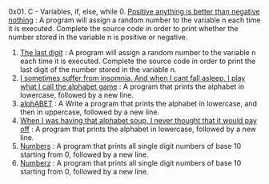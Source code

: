  0x01. C - Variables, if, else, while 
0. [Positive anything is better than negative nothing](./0-positive_or_negative.c) : A program will assign a random number to the variable n each time it is executed. Complete the source code in order to print whether the number stored in the variable n is positive or negative. 
1. [The last digit](./1-last_digit.c) : A program will assign a random number to the variable n each time it is executed. Complete the source code in order to print the last digit of the number stored in the variable n. 
2. [I sometimes suffer from insomnia. And when I cant fall asleep, I play what I call the alphabet game](./2-print_alphabet.c) : A program that prints the alphabet in lowercase, followed by a new line.
3. [alphABET](./3-print_alphabets.c) : A Write a program that prints the alphabet in lowercase, and then in uppercase, followed by a new line.
4. [When I was having that alphabet soup, I never thought that it would pay off](./3-print_alphabets.c) : A program that prints the alphabet in lowercase, followed by a new line.
5. [Numbers](./5-print_numbers.c) : A program that prints all single digit numbers of base 10 starting from 0, followed by a new line.
6. [Numberz](./6-print_numberz.c) : A program that prints all single digit numbers of base 10 starting from 0, followed by a new line.
